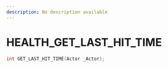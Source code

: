 ```yaml
---
description: No description available 
---
```


# HEALTH\_GET_LAST_HIT_TIME

```cpp
int GET_LAST_HIT_TIME(Actor _Actor);
```